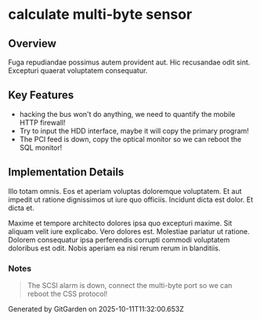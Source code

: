 # calculate multi-byte sensor

## Overview
Fuga repudiandae possimus autem provident aut. Hic recusandae odit sint. Excepturi quaerat voluptatem consequatur.

## Key Features
- hacking the bus won't do anything, we need to quantify the mobile HTTP firewall!
- Try to input the HDD interface, maybe it will copy the primary program!
- The PCI feed is down, copy the optical monitor so we can reboot the SQL monitor!

## Implementation Details
Illo totam omnis. Eos et aperiam voluptas doloremque voluptatem. Et aut impedit ut ratione dignissimos ut iure quo officiis. Incidunt dicta est dolor. Et dicta et.
 Maxime et tempore architecto dolores ipsa quo excepturi maxime. Sit aliquam velit iure explicabo. Vero dolores est. Molestiae pariatur ut ratione. Dolorem consequatur ipsa perferendis corrupti commodi voluptatem doloribus est odit. Nobis aperiam ea nisi rerum rerum in blanditiis.

### Notes
> The SCSI alarm is down, connect the multi-byte port so we can reboot the CSS protocol!

Generated by GitGarden on 2025-10-11T11:32:00.653Z